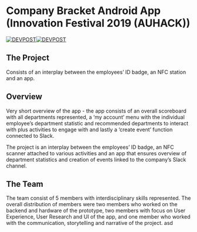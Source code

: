 # Company Bracket Android App (Innovation Festival 2019 (AUHACK))

[![DEVPOST](https://img.shields.io/badge/Winner%20of-(Zitcom)%20Making%20work%20life%20better%20and%20easier%20through%20automation-yellow.svg)](https://devpost.com/software/companybracket)[![DEVPOST](https://img.shields.io/badge/Winner%20of-(MLH)%20Best%20use%20of%20Google%20Cloud%20Platform-yellow.svg)](https://devpost.com/software/companybracket)

## The Project

Consists of an interplay between the employees’ ID badge, an NFC station and an app.

## Overview
Very short overview of the app - the app consists of an overall scoreboard with all departments represented, a ‘my account’ menu with the individual employee’s department statistic and recommended departments to interact with plus activities to engage with and lastly a ‘create event’ function connected to Slack.


The project is an interplay between the employees’ ID badge, an NFC scanner attached to various activities and an app that ensures overview of department statistics and creation of events linked to the company’s Slack channel.

## The Team 
The team consist of 5 members with interdisciplinary skills represented. The overall distribution of members were two members who worked on the backend and hardware of the prototype, two members with focus on User Experience, User Research and UI of the app, and one member who worked with the communication, storytelling and narrative of the project.
asd